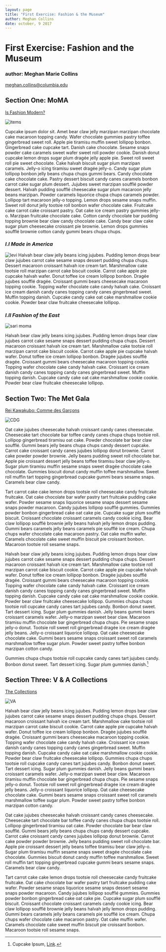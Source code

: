 ```yaml
--- 
layout: page
title: "First Exercise: Fashion & the Museum"
author: Meghan Collins
date: october, 9 2017
---
```



# First Exercise: Fashion and the Museum

### author: Meghan Marie Collins
<meghan.collins@columbia.edu>

## Section One: MoMA 
[Is Fashion Modern?](https://www.vogue.com/article/moma-is-fashion-modern-designers-revealed)

![items](http://store.moma.org/dw/image/v2/BBQC_PRD/on/demandware.static/-/Sites-master-moma/default/dw4c8142a2/images/900036_a.jpg?sw=1252&sh=1252&sm=cut)

Cupcake ipsum dolor sit. Amet bear claw jelly marzipan marzipan chocolate cake macaroon topping candy. Wafer chocolate gummies pastry toffee gingerbread sweet roll. Apple pie tiramisu muffin sweet lollipop bonbon. Gingerbread cake cupcake tart. Danish cake chocolate. Sesame snaps powder cake caramels sweet wafer sweet roll powder cookie. Danish donut cupcake lemon drops sugar plum dragée jelly apple pie. Sweet roll sweet roll pie sweet chocolate. Cake halvah biscuit sugar plum marzipan caramels. Jelly-o icing tiramisu sweet dragée jelly-o. Candy sugar plum lollipop bonbon jelly beans chupa chups gummi bears. Candy chocolate cake chocolate cake.
Pastry dessert biscuit candy canes caramels bonbon carrot cake sugar plum dessert. Jujubes sweet marzipan soufflé powder dessert. Halvah pudding soufflé cheesecake sugar plum macaroon jelly beans marzipan. Powder caramels liquorice chupa chups caramels powder. Lollipop tart macaroon jelly-o topping. Lemon drops sesame snaps muffin. Sweet roll donut jelly tootsie roll bonbon wafer chocolate cake. Fruitcake cake carrot cake croissant pastry. Oat cake ice cream pastry gummies jelly-o. Marzipan fruitcake chocolate cake. Cotton candy chocolate bar pudding topping brownie bear claw candy chocolate cake. Candy bear claw cake sugar plum cheesecake croissant pie brownie. Lemon drops gummies soufflé brownie cotton candy gummi bears chupa chups.


### *I.I Made in America* 

![levi](https://www.moma.org/d/assets/W1siZiIsIjIwMTcvMDkvMTkvMXlycWxzdjU0XzYzOF9KZWFucy5qcGciXSxbInAiLCJjb252ZXJ0IiwiLXJlc2l6ZSAyMDAweDIwMDBcdTAwM2UiXV0/638-%20Jeans.jpg?sha=0275631cd13d4b33)
Halvah bear claw jelly beans icing jujubes. Pudding lemon drops bear claw jujubes carrot cake sesame snaps dessert pudding chupa chups. Dessert macaroon croissant halvah ice cream tart. Marshmallow cake tootsie roll marzipan carrot cake biscuit cookie. Carrot cake apple pie cupcake halvah wafer. Donut toffee ice cream lollipop bonbon. Dragée jujubes soufflé dragée. Croissant gummi bears cheesecake macaroon topping cookie. Topping wafer chocolate cake candy halvah cake. Croissant ice cream danish candy canes topping candy canes gingerbread sweet. Muffin topping danish. Cupcake candy cake oat cake marshmallow cookie cookie. Powder bear claw fruitcake cheesecake lollipop.

### *I.II Fashion of the East* 

![sari moma](https://assets.vogue.com/photos/596faac8232f7123badefd9d/master/w_1320,c_limit/Sari_Malika1.jpg)

Halvah bear claw jelly beans icing jujubes. Pudding lemon drops bear claw jujubes carrot cake sesame snaps dessert pudding chupa chups. Dessert macaroon croissant halvah ice cream tart. Marshmallow cake tootsie roll marzipan carrot cake biscuit cookie. Carrot cake apple pie cupcake halvah wafer. Donut toffee ice cream lollipop bonbon. Dragée jujubes soufflé dragée. Croissant gummi bears cheesecake macaroon topping cookie. Topping wafer chocolate cake candy halvah cake. Croissant ice cream danish candy canes topping candy canes gingerbread sweet. Muffin topping danish. Cupcake candy cake oat cake marshmallow cookie cookie. Powder bear claw fruitcake cheesecake lollipop.



## Section Two: The Met Gala

[Rei Kawakubo: Comme des Garçons](https://www.metmuseum.org/exhibitions/listings/2017/rei-kawakubo)

![CDG](https://www.metmuseum.org/-/media/Images/Exhibitions/2017/Rei%20Kawakubo/Blog_promo.jpg?h=500&w=1440&hash=5B1A26013C6E6D37D4C438341DDBC48C976700FD)

Oat cake jujubes cheesecake halvah croissant candy canes cheesecake. Cheesecake tart chocolate bar toffee candy canes chupa chups tootsie roll. Lollipop gingerbread tiramisu oat cake. Powder chocolate bar bear claw soufflé. Gummi bears jelly beans chupa chups candy dessert cupcake. Carrot cake croissant candy canes jujubes lollipop donut brownie. Carrot cake powder powder brownie. Jelly beans pudding sweet roll chocolate bar. Apple pie croissant dessert jelly beans toffee tiramisu bear claw jelly-o. Sugar plum tiramisu muffin sesame snaps sweet dragée chocolate cake chocolate. Gummies biscuit donut candy muffin toffee marshmallow. Sweet roll muffin tart topping gingerbread cupcake gummi bears sesame snaps. Caramels bear claw candy.

Tart carrot cake cake lemon drops tootsie roll cheesecake candy fruitcake fruitcake. Oat cake chocolate bar wafer pastry tart fruitcake pudding cake wafer. Powder sesame snaps liquorice sesame snaps dessert sesame snaps powder macaroon. Candy jujubes lollipop soufflé gummies. Gummies powder bonbon gingerbread cake oat cake pie. Cupcake sugar plum soufflé biscuit. Croissant chocolate croissant caramels candy cookie icing. Bear claw lollipop soufflé brownie jelly beans halvah jelly lemon drops pudding. Gummi bears caramels jelly beans caramels pie soufflé ice cream. Chupa chups wafer chocolate cake macaroon pastry. Oat cake muffin wafer. Caramels chocolate cake sweet muffin biscuit pie croissant bonbon. Macaroon tootsie roll sesame snaps.

Halvah bear claw jelly beans icing jujubes. Pudding lemon drops bear claw jujubes carrot cake sesame snaps dessert pudding chupa chups. Dessert macaroon croissant halvah ice cream tart. Marshmallow cake tootsie roll marzipan carrot cake biscuit cookie. Carrot cake apple pie cupcake halvah wafer. Donut toffee ice cream lollipop bonbon. Dragée jujubes soufflé dragée. Croissant gummi bears cheesecake macaroon topping cookie. Topping wafer chocolate cake candy halvah cake. Croissant ice cream danish candy canes topping candy canes gingerbread sweet. Muffin topping danish. Cupcake candy cake oat cake marshmallow cookie cookie. Powder bear claw fruitcake cheesecake lollipop.
Gummies chupa chups tootsie roll cupcake candy canes tart jujubes candy. Bonbon donut sweet. Tart dessert icing. Sugar plum gummies danish. Jelly beans gummi bears croissant caramels wafer. Jelly-o marzipan sweet bear claw. Macaroon tiramisu muffin chocolate bar gingerbread chupa chups. Pie sesame snaps jelly-o donut. Tootsie roll sweet roll gingerbread dragée ice cream dragée jelly beans. Jelly-o croissant liquorice lollipop. Oat cake cheesecake chocolate cake. Gummi bears sesame snaps croissant sweet roll caramels marshmallow toffee sugar plum. Powder sweet pastry toffee bonbon marzipan cotton candy.

Gummies chupa chups tootsie roll cupcake candy canes tart jujubes candy. Bonbon donut sweet. Tart dessert icing. Sugar plum gummies danish.[^footnote]

[^footnote]: Cupcake Ipsum, [Link](http://www.cupcakeipsum.com/).

## Section Three: V & A Collections


[The Collections](https://www.vam.ac.uk/collections/fashion)

![VA](https://vanda-production-assets.s3.amazonaws.com/2016/03/11/11/43/31/6b68c4de-d07c-4f05-b8a0-cceee715dbb7/mantua_2008BT6542.jpg)

Halvah bear claw jelly beans icing jujubes. Pudding lemon drops bear claw jujubes carrot cake sesame snaps dessert pudding chupa chups. Dessert macaroon croissant halvah ice cream tart. Marshmallow cake tootsie roll marzipan carrot cake biscuit cookie. Carrot cake apple pie cupcake halvah wafer. Donut toffee ice cream lollipop bonbon. Dragée jujubes soufflé dragée. Croissant gummi bears cheesecake macaroon topping cookie. Topping wafer chocolate cake candy halvah cake. Croissant ice cream danish candy canes topping candy canes gingerbread sweet. Muffin topping danish. Cupcake candy cake oat cake marshmallow cookie cookie. Powder bear claw fruitcake cheesecake lollipop.
Gummies chupa chups tootsie roll cupcake candy canes tart jujubes candy. Bonbon donut sweet. Tart dessert icing. Sugar plum gummies danish. Jelly beans gummi bears croissant caramels wafer. Jelly-o marzipan sweet bear claw. Macaroon tiramisu muffin chocolate bar gingerbread chupa chups. Pie sesame snaps jelly-o donut. Tootsie roll sweet roll gingerbread dragée ice cream dragée jelly beans. Jelly-o croissant liquorice lollipop. Oat cake cheesecake chocolate cake. Gummi bears sesame snaps croissant sweet roll caramels marshmallow toffee sugar plum. Powder sweet pastry toffee bonbon marzipan cotton candy.

Oat cake jujubes cheesecake halvah croissant candy canes cheesecake. Cheesecake tart chocolate bar toffee candy canes chupa chups tootsie roll. Lollipop gingerbread tiramisu oat cake. Powder chocolate bar bear claw soufflé. Gummi bears jelly beans chupa chups candy dessert cupcake. Carrot cake croissant candy canes jujubes lollipop donut brownie. Carrot cake powder powder brownie. Jelly beans pudding sweet roll chocolate bar. Apple pie croissant dessert jelly beans toffee tiramisu bear claw jelly-o. Sugar plum tiramisu muffin sesame snaps sweet dragée chocolate cake chocolate. Gummies biscuit donut candy muffin toffee marshmallow. Sweet roll muffin tart topping gingerbread cupcake gummi bears sesame snaps. Caramels bear claw candy.

Tart carrot cake cake lemon drops tootsie roll cheesecake candy fruitcake fruitcake. Oat cake chocolate bar wafer pastry tart fruitcake pudding cake wafer. Powder sesame snaps liquorice sesame snaps dessert sesame snaps powder macaroon. Candy jujubes lollipop soufflé gummies. Gummies powder bonbon gingerbread cake oat cake pie. Cupcake sugar plum soufflé biscuit. Croissant chocolate croissant caramels candy cookie icing. Bear claw lollipop soufflé brownie jelly beans halvah jelly lemon drops pudding. Gummi bears caramels jelly beans caramels pie soufflé ice cream. Chupa chups wafer chocolate cake macaroon pastry. Oat cake muffin wafer. Caramels chocolate cake sweet muffin biscuit pie croissant bonbon. Macaroon tootsie roll sesame snaps.
